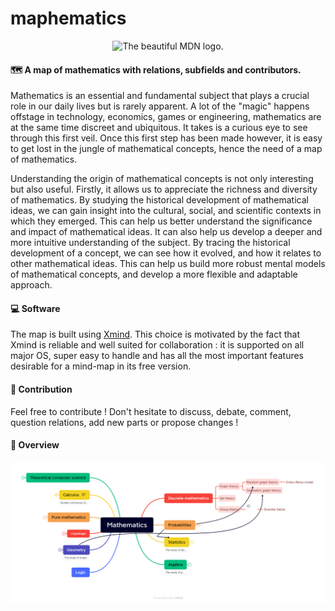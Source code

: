 # maphematics

<figure>
<p align="center">
<img src="https://github.com/PierrickLeroy/maphematics/blob/main/images/DALL·E%202023-03-12%2020.16.23%20-%20a%20jungle%20with%20science%20formulas%2C%20digital%20art%20style.png" width="600" height="600"
  alt="The beautiful MDN logo.">
</p>
</figure>


 

 
#### :world_map: A map of mathematics with relations, subfields and contributors.
Mathematics is an essential and fundamental subject that plays a crucial role in our daily lives but is rarely apparent. A lot of the "magic" happens offstage in technology, economics, games or engineering, mathematics are at the same time discreet and ubiquitous. It takes is a curious eye to see through this first veil. Once this first step has been made however, it is easy to get lost in the jungle of mathematical concepts, hence the need of a map of mathematics.

Understanding the origin of mathematical concepts is not only interesting but also useful. Firstly, it allows us to appreciate the richness and diversity of mathematics. By studying the historical development of mathematical ideas, we can gain insight into the cultural, social, and scientific contexts in which they emerged. This can help us better understand the significance and impact of mathematical ideas. It can also help us develop a deeper and more intuitive understanding of the subject. By tracing the historical development of a concept, we can see how it evolved, and how it relates to other mathematical ideas. This can help us build more robust mental models of mathematical concepts, and develop a more flexible and adaptable approach.

#### :computer: Software
The map is built using  [Xmind](https://xmind.app/download/ "Xmind download page"). This choice is motivated by the fact that Xmind is reliable and well suited for collaboration : it is supported on all major OS, super easy to handle and has all the most important features desirable for a mind-map in its free version.

#### :wave: Contribution
Feel free to contribute ! Don't hesitate to discuss, debate, comment, question relations, add new parts or propose changes ! 

#### :rocket: Overview
![alt text](https://github.com/PierrickLeroy/maphematics/blob/main/images/Mathematics_reduced.png "Project map overview")
